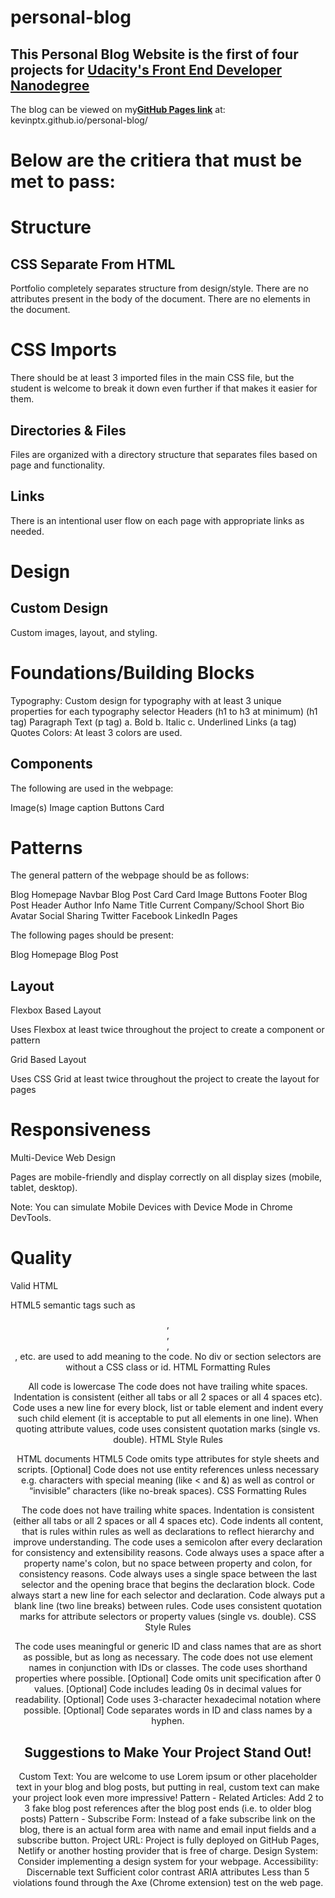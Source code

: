 # personal-blog

## This Personal Blog Website is the first of four projects for <b>[Udacity's Front End Developer Nanodegree](https://www.udacity.com/course/front-end-web-developer-nanodegree--nd0011)</b>

The blog can be viewed on my<b>[GitHub Pages link](kevinptx.github.io/personal-blog/)</b>  at: kevinptx.github.io/personal-blog/

# Below are the critiera that must be met to pass:

# Structure

## CSS Separate From HTML

Portfolio completely separates structure from design/style.
There are no attributes present in the body of the document.
There are no elements in the document.

# CSS Imports

There should be at least 3 imported files in the main CSS file, but the student is welcome to break it down even further if that makes it easier for them.

## Directories & Files

Files are organized with a directory structure that separates files based on page and functionality.

## Links

There is an intentional user flow on each page with appropriate links as needed.

# Design

## Custom Design

Custom images, layout, and styling.

# Foundations/Building Blocks

Typography: Custom design for typography with at least 3 unique properties for each typography selector
Headers (h1 to h3 at minimum) (h1 tag)
Paragraph Text (p tag)
a. Bold
b. Italic
c. Underlined
Links (a tag)
Quotes
Colors: At least 3 colors are used.

## Components

The following are used in the webpage:

Image(s)
Image caption
Buttons
Card

# Patterns

The general pattern of the webpage should be as follows:

Blog Homepage
Navbar
Blog Post Card
Card
Image
Buttons
Footer
Blog Post
Header
Author Info
Name
Title
Current Company/School
Short Bio
Avatar
Social Sharing
Twitter
Facebook
LinkedIn
Pages

The following pages should be present:

Blog Homepage
Blog Post

## Layout

Flexbox Based Layout

Uses Flexbox at least twice throughout the project to create a component or pattern

Grid Based Layout

Uses CSS Grid at least twice throughout the project to create the layout for pages

# Responsiveness

Multi-Device Web Design

Pages are mobile-friendly and display correctly on all display sizes (mobile, tablet, desktop).

Note: You can simulate Mobile Devices with Device Mode in Chrome DevTools.

# Quality

Valid HTML

HTML5 semantic tags such as <header>, <footer>, <article>, <section> , etc. are used to add meaning to the code.
No div or section selectors are without a CSS class or id.
HTML Formatting Rules

All code is lowercase
The code does not have trailing white spaces.
Indentation is consistent (either all tabs or all 2 spaces or all 4 spaces etc).
Code uses a new line for every block, list or table element and indent every such child element (it is acceptable to put all elements in one line).
When quoting attribute values, code uses consistent quotation marks (single vs. double).
HTML Style Rules

HTML documents HTML5 <!doctype html>
Code omits type attributes for style sheets and scripts.
[Optional] Code does not use entity references unless necessary e.g. characters with special meaning (like < and &) as well as control or “invisible” characters (like no-break spaces).
CSS Formatting Rules

The code does not have trailing white spaces.
Indentation is consistent (either all tabs or all 2 spaces or all 4 spaces etc).
Code indents all content, that is rules within rules as well as declarations to reflect hierarchy and improve understanding.
The code uses a semicolon after every declaration for consistency and extensibility reasons.
Code always uses a space after a property name's colon, but no space between property and colon, for consistency reasons.
Code always uses a single space between the last selector and the opening brace that begins the declaration block. Code always start a new line for each selector and declaration.
Code always put a blank line (two line breaks) between rules.
Code uses consistent quotation marks for attribute selectors or property values (single vs. double).
CSS Style Rules

The code uses meaningful or generic ID and class names that are as short as possible, but as long as necessary.
The code does not use element names in conjunction with IDs or classes.
The code uses shorthand properties where possible.
[Optional] Code omits unit specification after 0 values.
[Optional] Code includes leading 0s in decimal values for readability.
[Optional] Code uses 3-character hexadecimal notation where possible.
[Optional] Code separates words in ID and class names by a hyphen.

## Suggestions to Make Your Project Stand Out!
Custom Text: You are welcome to use Lorem ipsum or other placeholder text in your blog and blog posts, but putting in real, custom text can make your project look even more impressive!
Pattern - Related Articles: Add 2 to 3 fake blog post references after the blog post ends (i.e. to older blog posts)
Pattern - Subscribe Form: Instead of a fake subscribe link on the blog, there is an actual form area with name and email input fields and a subscribe button.
Project URL: Project is fully deployed on GitHub Pages, Netlify or another hosting provider that is free of charge.
Design System: Consider implementing a design system for your webpage.
Accessibility:
Discernable text
Sufficient color contrast
ARIA attributes
Less than 5 violations found through the Axe (Chrome extension) test on the web page.
